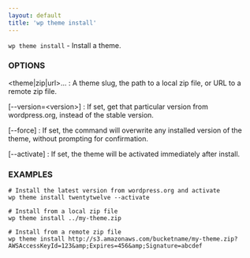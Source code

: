 ```yaml
---
layout: default
title: 'wp theme install'
---
```


`wp theme install` - Install a theme.

### OPTIONS

&lt;theme|zip|url&gt;...
: A theme slug, the path to a local zip file, or URL to a remote zip file.

[\--version=&lt;version&gt;]
: If set, get that particular version from wordpress.org, instead of the
stable version.

[\--force]
: If set, the command will overwrite any installed version of the theme, without prompting
for confirmation.

[\--activate]
: If set, the theme will be activated immediately after install.

### EXAMPLES

    # Install the latest version from wordpress.org and activate
    wp theme install twentytwelve --activate

    # Install from a local zip file
    wp theme install ../my-theme.zip

    # Install from a remote zip file
    wp theme install http://s3.amazonaws.com/bucketname/my-theme.zip?AWSAccessKeyId=123&amp;Expires=456&amp;Signature=abcdef

